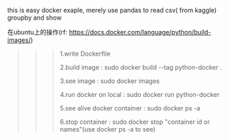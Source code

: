this is easy docker exaple, merely use pandas to read csv( from kaggle) groupby and show



在ubuntu上的操作(rf: https://docs.docker.com/language/python/build-images/)
  >>>1.write Dockerfile
  >>>
  >>>2.build image : sudo docker build --tag python-docker .
  >>>
  >>>3.see image : sudo docker images
  >>>
  >>>4.run docker on local : sudo docker run python-docker
  >>>
  >>>5.see alive docker container : sudo docker ps -a
  >>>
  >>>6.stop container : sudo docker stop "container id or names"(use docker ps -a to see)
